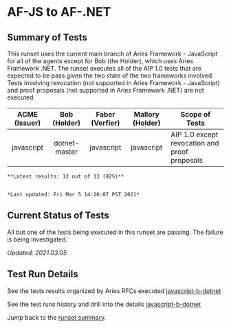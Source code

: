 # AF-JS to AF-.NET

## Summary of Tests


 This runset uses the current main branch of Aries Framework - JavaScript for all of the agents except for Bob (the Holder), which
 uses Aries Framework .NET. The runset executes all of the AIP 1.0 tests that are expected to be pass given the two state of the
 two frameworks involved. Tests involving revocation (not supported in Aries Framework - JavaScript) and proof proposals (not supported
 in Aries Framework .NET) are not executed.
 


|  ACME (Issuer) | Bob (Holder) | Faber (Verfier) | Mallory (Holder) | Scope of Tests |
| :------------: | :----------: | :-------------: | :--------------: | -------------- |
| javascript | dotnet-master | javascript | javascript | AIP 1.0 except revocation and proof proposals |

```tip
**Latest results: 12 out of 13 (92%)**


*Last updated: Fri Mar 5 14:26:07 PST 2021*
```

## Current Status of Tests

All but one of the tests being executed in this runset are passing. The failure is being investigated.

*Updated: 2021.03.05*

## Test Run Details
See the tests results organized by Aries RFCs executed [javascript-b-dotnet](https://allure.vonx.io/api/allure-docker-service/projects/javascript-b-dotnet/reports/latest/index.html?redirect=false#behaviors)

See the test runs history and drill into the details [javascript-b-dotnet](https://allure.vonx.io/allure-docker-service-ui/projects/javascript-b-dotnet/reports/latest)

Jump back to the [runset summary](./README.md).

